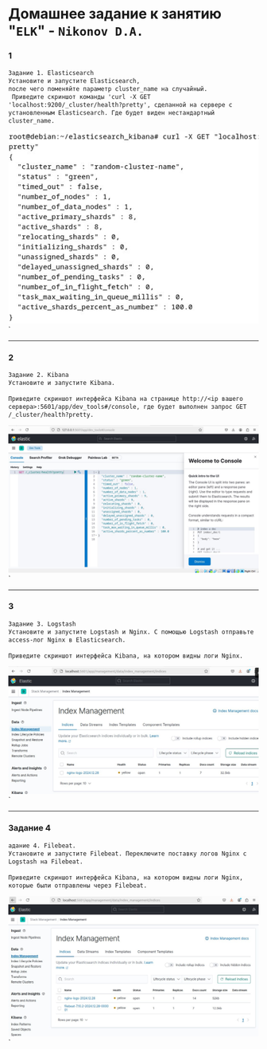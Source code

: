 # Домашнее задание к занятию "`ELK`" - `Nikonov D.A.`

### 1
```
Задание 1. Elasticsearch 
Установите и запустите Elasticsearch, 
после чего поменяйте параметр cluster_name на случайный. 
 Приведите скриншот команды 'curl -X GET 'localhost:9200/_cluster/health?pretty', сделанной на сервере с установленным Elasticsearch. Где будет виден нестандартный cluster_name. 
```
![1](1.jpg)`

---

### 2
```
Задание 2. Kibana 
Установите и запустите Kibana. 
 
Приведите скриншот интерфейса Kibana на странице http://<ip вашего сервера>:5601/app/dev_tools#/console, где будет выполнен запрос GET /_cluster/health?pretty. 
```
![2](2.jpg)`

---

### 3
```
Задание 3. Logstash 
Установите и запустите Logstash и Nginx. С помощью Logstash отправьте access-лог Nginx в Elasticsearch. 
 
Приведите скриншот интерфейса Kibana, на котором видны логи Nginx. 
```
![3](3.jpg)`

---

### Задание 4
```
адание 4. Filebeat. 
Установите и запустите Filebeat. Переключите поставку логов Nginx с Logstash на Filebeat. 
 
Приведите скриншот интерфейса Kibana, на котором видны логи Nginx, которые были отправлены через Filebeat.
```
![4](4.jpg)`
